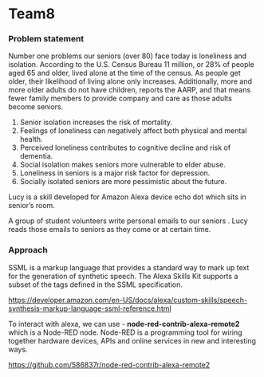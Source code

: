 # Team8

### Problem statement

Number one problems our seniors (over 80) face today is loneliness and isolation. According to the U.S. Census Bureau 11 million, or 28% of people aged 65 and older, lived alone at the time of the census. As people get older, their likelihood of living alone only increases. Additionally, more and more older adults do not have children, reports the AARP, and that means fewer family members to provide company and care as those adults become seniors.
1. Senior isolation increases the risk of mortality.
2. Feelings of loneliness can negatively affect both physical and mental health.
3. Perceived loneliness contributes to cognitive decline and risk of dementia.
4. Social isolation makes seniors more vulnerable to elder abuse.
5. Loneliness in seniors is a major risk factor for depression.
6. Socially isolated seniors are more pessimistic about the future.

Lucy is a skill developed for Amazon Alexa device echo dot which sits in senior’s room.

A group of student volunteers write personal emails to our seniors . Lucy reads those emails to seniors as they come or at certain time.

### Approach

SSML is a markup language that provides a standard way to mark up text for the generation of synthetic speech. The Alexa Skills Kit supports a subset of the tags defined in the SSML specification.

https://developer.amazon.com/en-US/docs/alexa/custom-skills/speech-synthesis-markup-language-ssml-reference.html

To interact with alexa, we can use - **node-red-contrib-alexa-remote2** which is a Node-RED node. Node-RED is a programming tool for wiring together hardware devices, APIs and online services in new and interesting ways.

https://github.com/586837r/node-red-contrib-alexa-remote2
